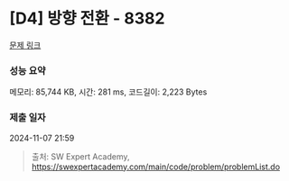 # [D4] 방향 전환 - 8382 

[문제 링크](https://swexpertacademy.com/main/code/problem/problemDetail.do?contestProbId=AWyNQrCahHcDFAVP) 

### 성능 요약

메모리: 85,744 KB, 시간: 281 ms, 코드길이: 2,223 Bytes

### 제출 일자

2024-11-07 21:59



> 출처: SW Expert Academy, https://swexpertacademy.com/main/code/problem/problemList.do